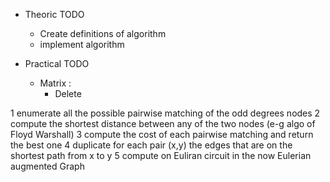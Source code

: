 - Theoric TODO

    - Create definitions of algorithm
    - implement algorithm


- Practical TODO

    - Matrix :
        - Delete
        
        
        
 
 1 enumerate all the possible pairwise matching of the odd degrees nodes
 2 compute the shortest distance between any of the two nodes (e-g algo of Floyd Warshall)
 3 compute the cost of each pairwise matching and return the best one
 4 duplicate for each pair (x,y) the edges that are on the shortest path from x to y
 5 compute on Euliran circuit in the now Eulerian augmented Graph
